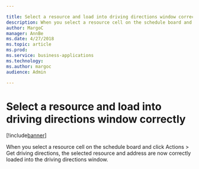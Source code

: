 ```yaml
---

title: Select a resource and load into driving directions window correctly
description: When you select a resource cell on the schedule board and click Actions \> Get driving directions, the selected resource and address are now correctly loaded into the driving directions window.
author: MargoC
manager: AnnBe
ms.date: 4/27/2018
ms.topic: article
ms.prod: 
ms.service: business-applications
ms.technology: 
ms.author: margoc
audience: Admin

---
```

#  Select a resource and load into driving directions window correctly


[!include[banner](../../includes/banner.md)]

When you select a resource cell on the schedule board and click Actions \> Get
driving directions, the selected resource and address are now correctly loaded
into the driving directions window.
